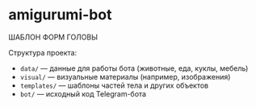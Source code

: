 # amigurumi-bot
ШАБЛОН ФОРМ ГОЛОВЫ

Структура проекта:
- `data/` — данные для работы бота (животные, еда, куклы, мебель)
- `visual/` — визуальные материалы (например, изображения)
- `templates/` — шаблоны частей тела и других объектов
- `bot/` — исходный код Telegram-бота

